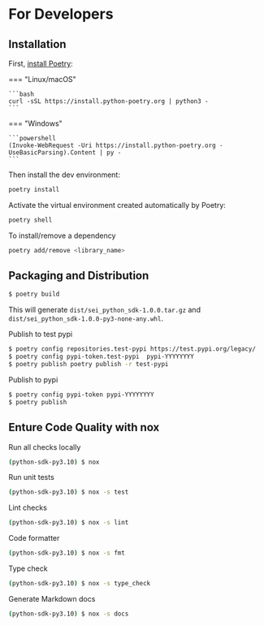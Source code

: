 # For Developers

## Installation

First, [install Poetry](https://python-poetry.org/docs/#installation):

=== "Linux/macOS"

    ```bash
    curl -sSL https://install.python-poetry.org | python3 -
    ```

=== "Windows"

    ```powershell
    (Invoke-WebRequest -Uri https://install.python-poetry.org -UseBasicParsing).Content | py -
    ```

Then install the dev environment:

```bash
poetry install
```

Activate the virtual environment created automatically by Poetry:

```bash
poetry shell
```

To install/remove a dependency

```bash
poetry add/remove <library_name>
```

## Packaging and Distribution

```bash
$ poetry build
```

This will generate `dist/sei_python_sdk-1.0.0.tar.gz` and `dist/sei_python_sdk-1.0.0-py3-none-any.whl`.

Publish to test pypi

```bash
$ poetry config repositories.test-pypi https://test.pypi.org/legacy/
$ poetry config pypi-token.test-pypi  pypi-YYYYYYYY
$ poetry publish poetry publish -r test-pypi
```

Publish to pypi

```bash
$ poetry config pypi-token pypi-YYYYYYYY
$ poetry publish
```

## Enture Code Quality with nox

Run all checks locally

```bash
(python-sdk-py3.10) $ nox
```

Run unit tests

```bash
(python-sdk-py3.10) $ nox -s test
```

Lint checks

```bash
(python-sdk-py3.10) $ nox -s lint
```

Code formatter

```bash
(python-sdk-py3.10) $ nox -s fmt
```

Type check

```bash
(python-sdk-py3.10) $ nox -s type_check
```

Generate Markdown docs

```bash
(python-sdk-py3.10) $ nox -s docs
```
